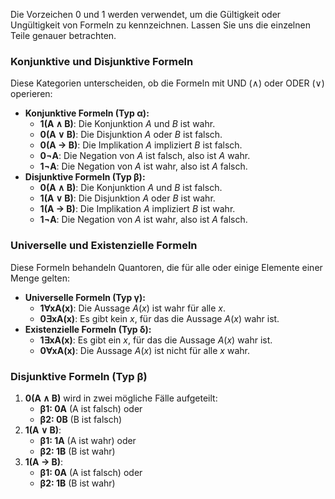 Die Vorzeichen 0 und 1 werden verwendet, um die Gültigkeit oder Ungültigkeit von Formeln zu kennzeichnen. Lassen Sie uns die einzelnen Teile genauer betrachten.
### Konjunktive und Disjunktive Formeln
Diese Kategorien unterscheiden, ob die Formeln mit UND (∧) oder ODER (∨) operieren:
- **Konjunktive Formeln (Typ α):**
  - **1(A ∧ B)**: Die Konjunktion $A$ und $B$ ist wahr.
  - **0(A ∨ B)**: Die Disjunktion $A$ oder $B$ ist falsch.
  - **0(A → B)**: Die Implikation $A$ impliziert $B$ ist falsch.
  - **0¬A**: Die Negation von $A$ ist falsch, also ist $A$ wahr.
  - **1¬A**: Die Negation von $A$ ist wahr, also ist $A$ falsch.
- **Disjunktive Formeln (Typ β):**
  - **0(A ∧ B)**: Die Konjunktion $A$ und $B$ ist falsch.
  - **1(A ∨ B)**: Die Disjunktion $A$ oder $B$ ist wahr.
  - **1(A → B)**: Die Implikation $A$ impliziert $B$ ist wahr.
  - **1¬A**: Die Negation von $A$ ist wahr, also ist $A$ falsch.
### Universelle und Existenzielle Formeln
Diese Formeln behandeln Quantoren, die für alle oder einige Elemente einer Menge gelten:
- **Universelle Formeln (Typ γ):**
  - **1∀xA(x)**: Die Aussage $A(x)$ ist wahr für alle $x$.
  - **0∃xA(x)**: Es gibt kein $x$, für das die Aussage $A(x)$ wahr ist.
- **Existenzielle Formeln (Typ δ):**
  - **1∃xA(x)**: Es gibt ein $x$, für das die Aussage $A(x)$ wahr ist.
  - **0∀xA(x)**: Die Aussage $A(x)$ ist nicht für alle $x$ wahr.
### Disjunktive Formeln (Typ β)
1. **0(A ∧ B)** wird in zwei mögliche Fälle aufgeteilt:
   - **β1: 0A** (A ist falsch) oder
   - **β2: 0B** (B ist falsch)
2. **1(A ∨ B)**:
   - **β1: 1A** (A ist wahr) oder
   - **β2: 1B** (B ist wahr)
3. **1(A → B)**:
   - **β1: 0A** (A ist falsch) oder
   - **β2: 1B** (B ist wahr)


